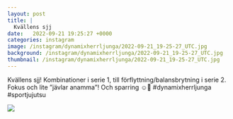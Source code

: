 ```yaml
---
layout: post
title: |
  Kvällens sjj
date:   2022-09-21 19:25:27 +0000
categories: instagram
image: /instagram/dynamixherrljunga/2022-09-21_19-25-27_UTC.jpg
background: /instagram/dynamixherrljunga/2022-09-21_19-25-27_UTC.jpg
thumbnail: /instagram/dynamixherrljunga/2022-09-21_19-25-27_UTC.jpg
---
```

Kvällens sjj! Kombinationer i serie 1, till förflyttning/balansbrytning i serie 2. Fokus och lite ”jävlar anamma”! Och sparring ☺️💪 #dynamixherrljunga #sportjujutsu



<img src='/www-dynamix-herrljunga/instagram/dynamixherrljunga/2022-09-21_19-25-27_UTC.jpg' class='img-fluid' />
